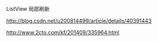 ListView 局部刷新 

http://blog.csdn.net/u200814499/article/details/40391443

http://www.2cto.com/kf/201409/335964.html